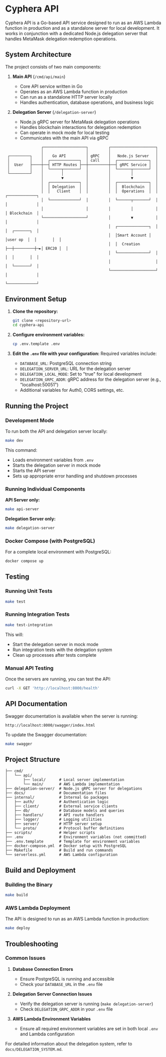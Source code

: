 # Cyphera API

Cyphera API is a Go-based API service designed to run as an AWS Lambda function in production and as a standalone server for local development. It works in conjunction with a dedicated Node.js delegation server that handles MetaMask delegation redemption operations.

## System Architecture

The project consists of two main components:

1. **Main API** (`/cmd/api/main`)
   - Core API service written in Go
   - Operates as an AWS Lambda function in production
   - Can run as a standalone HTTP server locally
   - Handles authentication, database operations, and business logic

2. **Delegation Server** (`/delegation-server`)
   - Node.js gRPC server for MetaMask delegation operations
   - Handles blockchain interactions for delegation redemption
   - Can operate in mock mode for local testing
   - Communicates with the main API via gRPC

```
                ┌───────────────────┐         ┌────────────────────┐
                │                   │         │                    │
 ┌─────────┐    │    Go API         │ gRPC    │   Node.js Server   │
 │         │    │  ┌─────────────┐  │ call    │  ┌──────────────┐  │
 │  User   ├────┼──┤ HTTP Routes ├──┼─────────┼──┤ gRPC Service │  │
 │         │    │  └─────┬───────┘  │         │  └──────┬───────┘  │
 └─────────┘    │        │          │         │         │          │
                │        ▼          │         │         ▼          │
                │  ┌─────────────┐  │         │  ┌──────────────┐  │
                │  │ Delegation  │  │         │  │  Blockchain  │  │
                │  │   Client    │  │         │  │  Operations  │  │         ┌─────────────┐
                │  └─────────────┘  │         │  └──────┬───────┘  │         │             │
                │                   │         │         │          │         │ Blockchain  │
                └───────────────────┘         │         ▼          │         │             │
                                              │  ┌──────────────┐  │         │  ┌───────┐  │
                                              │  │Smart Account │  │user op  │  │       │  │
                                              │  │  Creation    ├──┼─────────┼─►│ ERC20 │  │
                                              │  └──────────────┘  │         │  │       │  │
                                              │                    │         │  └───────┘  │
                                              └────────────────────┘         │             │
                                                                             └─────────────┘
```

## Environment Setup

1. **Clone the repository:**
   ```bash
   git clone <repository-url>
   cd cyphera-api
   ```

2. **Configure environment variables:**
   ```bash
   cp .env.template .env
   ```
   
3. **Edit the `.env` file with your configuration:**
   Required variables include:
   - `DATABASE_URL`: PostgreSQL connection string
   - `DELEGATION_SERVER_URL`: URL for the delegation server
   - `DELEGATION_LOCAL_MODE`: Set to "true" for local development
   - `DELEGATION_GRPC_ADDR`: gRPC address for the delegation server (e.g., "localhost:50051")
   - Additional variables for Auth0, CORS settings, etc.

## Running the Project

### Development Mode

To run both the API and delegation server locally:

```bash
make dev
```

This command:
- Loads environment variables from `.env`
- Starts the delegation server in mock mode
- Starts the API server
- Sets up appropriate error handling and shutdown processes

### Running Individual Components

**API Server only:**
```bash
make api-server
```

**Delegation Server only:**
```bash
make delegation-server
```

### Docker Compose (with PostgreSQL)

For a complete local environment with PostgreSQL:

```bash
docker compose up
```

## Testing

### Running Unit Tests

```bash
make test
```

### Running Integration Tests

```bash
make test-integration
```

This will:
- Start the delegation server in mock mode
- Run integration tests with the delegation system
- Clean up processes after tests complete

### Manual API Testing

Once the servers are running, you can test the API:

```bash
curl -X GET 'http://localhost:8000/health'
```

## API Documentation

Swagger documentation is available when the server is running:

```
http://localhost:8000/swagger/index.html
```

To update the Swagger documentation:

```bash
make swagger
```

## Project Structure

```
├── cmd/
│   └── api/
│       ├── local/      # Local server implementation
│       └── main/       # AWS Lambda implementation
├── delegation-server/  # Node.js gRPC server for delegations
├── docs/               # Documentation files
├── internal/           # Internal Go packages
│   ├── auth/           # Authentication logic
│   ├── client/         # External service clients
│   ├── db/             # Database models and queries
│   ├── handlers/       # API route handlers
│   ├── logger/         # Logging utilities
│   ├── server/         # HTTP server setup
│   └── proto/          # Protocol buffer definitions
├── scripts/            # Helper scripts
├── .env                # Environment variables (not committed)
├── .env.template       # Template for environment variables
├── docker-compose.yml  # Docker setup with PostgreSQL
├── Makefile            # Build and run commands
└── serverless.yml      # AWS Lambda configuration
```

## Build and Deployment

### Building the Binary

```bash
make build
```

### AWS Lambda Deployment

The API is designed to run as an AWS Lambda function in production:

```bash
make deploy
```

## Troubleshooting

### Common Issues

1. **Database Connection Errors**
   - Ensure PostgreSQL is running and accessible
   - Check your `DATABASE_URL` in the `.env` file

2. **Delegation Server Connection Issues**
   - Verify the delegation server is running (`make delegation-server`)
   - Check `DELEGATION_GRPC_ADDR` in your `.env` file

3. **AWS Lambda Environment Variables**
   - Ensure all required environment variables are set in both local `.env` and Lambda configuration

For detailed information about the delegation system, refer to `docs/DELEGATION_SYSTEM.md`.